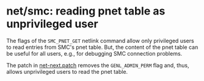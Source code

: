 # net/smc: reading pnet table as unprivileged user

The flags of the `SMC_PNET_GET` netlink command allow only privileged users to
read entries from SMC's pnet table. But, the content of the pnet table can be
useful for all users, e.g., for debugging SMC connection problems.

The patch in [net-next.patch](net-next.patch) removes the `GENL_ADMIN_PERM`
flag and, thus, allows unprivileged users to read the pnet table.
